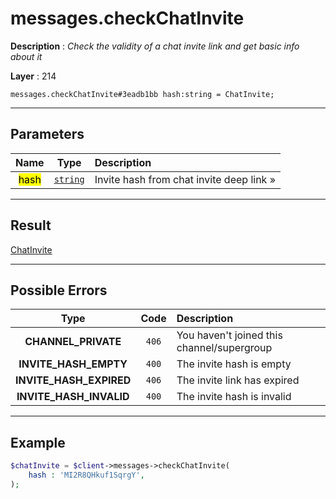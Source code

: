 # messages.checkChatInvite

**Description** : *Check the validity of a chat invite link and get basic info about it*

**Layer** : 214

```tl
messages.checkChatInvite#3eadb1bb hash:string = ChatInvite;
```

---

## Parameters

| Name | Type | Description |
| :---: | :---: | :--- |
| <mark>hash</mark> | [`string`](type/string) | Invite hash from chat invite deep link » |

---

## Result

[ChatInvite](type/ChatInvite)

---

## Possible Errors

| Type | Code | Description |
| :---: | :---: | :--- |
| **CHANNEL_PRIVATE** | `406` | You haven't joined this channel/supergroup |
| **INVITE_HASH_EMPTY** | `400` | The invite hash is empty |
| **INVITE_HASH_EXPIRED** | `406` | The invite link has expired |
| **INVITE_HASH_INVALID** | `400` | The invite hash is invalid |

---

## Example

```php
$chatInvite = $client->messages->checkChatInvite(
	hash : 'MI2R8QHkuf1SqrgY',
);
```